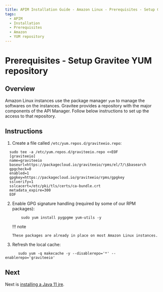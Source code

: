```yaml
---
title: APIM Installation Guide - Amazon Linux - Prerequisites - Setup Gravitee YUM repository
tags:
  - APIM
  - Installation
  - Prerequisites
  - Amazon
  - YUM repository
---
```


# Prerequisites - Setup Gravitee YUM repository

## Overview

Amazon Linux instances use the package manager `yum` to manage the
softwares on the instances. Gravitee provides a repository with the
major components of the API Manager. Follow below instructions to set up
the access to that repository.

## Instructions

1.  Create a file called `/etc/yum.repos.d/graviteeio.repo`:

```
  sudo tee -a /etc/yum.repos.d/graviteeio.repo <<EOF
  [graviteeio]
  name=graviteeio
  baseurl=https://packagecloud.io/graviteeio/rpms/el/7/\$basearch
  gpgcheck=0
  enabled=1
  gpgkey=https://packagecloud.io/graviteeio/rpms/gpgkey
  sslverify=1
  sslcacert=/etc/pki/tls/certs/ca-bundle.crt
  metadata_expire=300
  EOF
```

2.  Enable GPG signature handling (required by some of our RPM
    packages):

    ```
        sudo yum install pygpgme yum-utils -y
    ```

    !!! note

        These packages are already in place on most Amazon Linux instances.

3.  Refresh the local cache:

  ```
        sudo yum -q makecache -y --disablerepo='*' --enablerepo='graviteeio'
  ```

## Next

Next is [installing a Java 11 jre](installation-guide-amazon-prerequisite-java.md).
